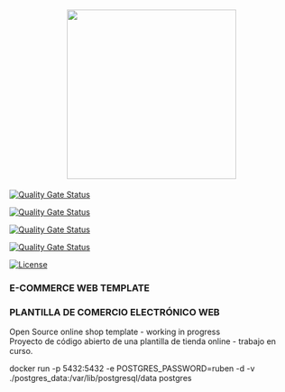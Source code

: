 <h1 align="center"><img src="https://cdn.pixabay.com/photo/2017/06/20/08/12/maintenance-2422173_1280.png" height="300px" width="auto"/></h1>




[![Quality Gate Status](https://sonarcloud.io/api/project_badges/measure?project=rpuigm_ecommercewebtemplate&metric=coverage)](https://sonarcloud.io/dashboard?id=rpuigm_ecommercewebtemplate)

[![Quality Gate Status](https://sonarcloud.io/api/project_badges/measure?project=rpuigm_ecommercewebtemplate&metric=bugs)](https://sonarcloud.io/dashboard?id=rpuigm_ecommercewebtemplate)

[![Quality Gate Status](https://sonarcloud.io/api/project_badges/measure?project=rpuigm_ecommercewebtemplate&metric=vulnerabilities)](https://sonarcloud.io/dashboard?id=rpuigm_ecommercewebtemplate)

[![Quality Gate Status](https://sonarcloud.io/api/project_badges/measure?project=rpuigm_ecommercewebtemplate&metric=code_smells)](https://sonarcloud.io/dashboard?id=rpuigm_ecommercewebtemplate)

[![License](https://img.shields.io/badge/License-Apache%202.0-blue.svg)](https://www.apache.org/licenses/LICENSE-2.0)



### E-COMMERCE WEB TEMPLATE

### PLANTILLA DE COMERCIO ELECTRÓNICO WEB

<p>Open Source online shop template - working in progress<br>
Proyecto de código abierto de una plantilla de tienda online - trabajo en curso.<p>

docker run -p 5432:5432 -e POSTGRES_PASSWORD=ruben -d -v ./postgres_data:/var/lib/postgresql/data postgres
